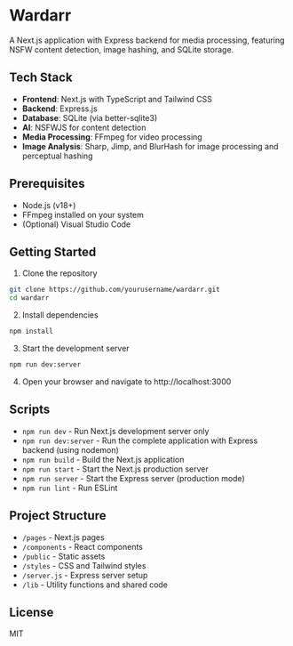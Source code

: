 # Wardarr

A Next.js application with Express backend for media processing, featuring NSFW content detection, image hashing, and SQLite storage.

## Tech Stack

- **Frontend**: Next.js with TypeScript and Tailwind CSS
- **Backend**: Express.js 
- **Database**: SQLite (via better-sqlite3)
- **AI**: NSFWJS for content detection
- **Media Processing**: FFmpeg for video processing
- **Image Analysis**: Sharp, Jimp, and BlurHash for image processing and perceptual hashing

## Prerequisites

- Node.js (v18+)
- FFmpeg installed on your system
- (Optional) Visual Studio Code

## Getting Started

1. Clone the repository
```bash
git clone https://github.com/yourusername/wardarr.git
cd wardarr
```

2. Install dependencies
```bash
npm install
```

3. Start the development server
```bash
npm run dev:server
```

4. Open your browser and navigate to http://localhost:3000

## Scripts

- `npm run dev` - Run Next.js development server only
- `npm run dev:server` - Run the complete application with Express backend (using nodemon)
- `npm run build` - Build the Next.js application
- `npm run start` - Start the Next.js production server
- `npm run server` - Start the Express server (production mode)
- `npm run lint` - Run ESLint

## Project Structure

- `/pages` - Next.js pages
- `/components` - React components
- `/public` - Static assets
- `/styles` - CSS and Tailwind styles
- `/server.js` - Express server setup
- `/lib` - Utility functions and shared code

## License

MIT
